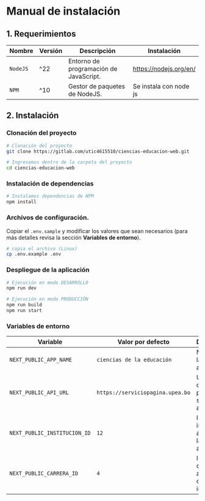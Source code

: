 # Manual de instalación

## 1. Requerimientos

| Nombre   | Versión | Descripción                            | Instalación            |
| -------- | ------- | -------------------------------------- | ---------------------- |
| `NodeJS` | ^22     | Entorno de programación de JavaScript. | https://nodejs.org/en/ |
| `NPM`    | ^10     | Gestor de paquetes de NodeJS.          | Se instala con node js |

## 2. Instalación

### Clonación del proyecto

```bash
# Clonación del proyecto
git clone https://gitlab.com/utic4615510/ciencias-educacion-web.git

# Ingresamos dentro de la carpeta del proyecto
cd ciencias-educacion-web
```

### Instalación de dependencias

```bash
# Instalamos dependencias de NPM
npm install
```

### Archivos de configuración.

Copiar el `.env.sample` y modificar los valores que sean necesarios (para más detalles revisa la sección **Variables
de entorno**).

```bash
# copia el archivo (Linux)
cp .env.example .env 
```

### Despliegue de la aplicación

```bash
# Ejecución en modo DESARROLLO
npm run dev

# Ejecución en modo PRODUCCIÓN
npm run build
npm run start
```

### Variables de entorno


| Variable                     | Valor por defecto                      | Descripción                                           |
| ---------------------------- | -------------------------------------- | ----------------------------------------------------- |
| `NEXT_PUBLIC_APP_NAME`       | `ciencias de la educación`              | Nombre de la aplicación.                             |
| `NEXT_PUBLIC_API_URL`        | `https://serviciopagina.upea.bo`      | URL base del backend para las solicitudes a la API.  |
| `NEXT_PUBLIC_INSTITUCION_ID` | `12`                                   | ID de la institución asociada a la aplicación.       |
| `NEXT_PUBLIC_CARRERA_ID`     | `4`                                    | ID de la carrera asociada dentro de la institución.  |

